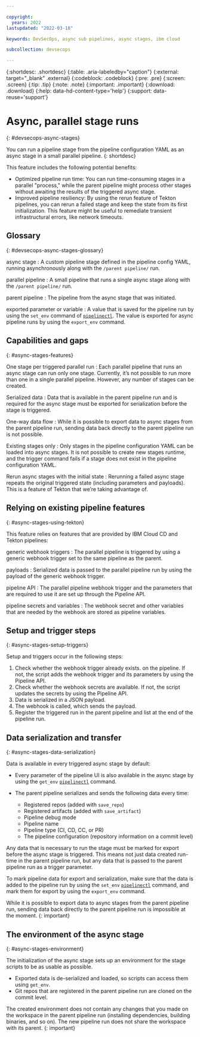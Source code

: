 ```yaml
---

copyright:
  years: 2022
lastupdated: "2022-03-18"

keywords: DevSecOps, async sub pipelines, async stages, ibm cloud

subcollection: devsecops

---
```


{:shortdesc: .shortdesc}
{:table: .aria-labeledby="caption"}
{:external: target="_blank" .external}
{:codeblock: .codeblock}
{:pre: .pre}
{:screen: .screen}
{:tip: .tip}
{:note: .note}
{:important: .important}
{:download: .download}
{:help: data-hd-content-type='help'}
{:support: data-reuse='support'}

# Async, parallel stage runs
{: #devsecops-async-stages}

You can run a pipeline stage from the pipeline configuration YAML as an async stage in a small parallel pipeline.
{: shortdesc}

This feature includes the following potential benefits:

* Optimized pipeline run time: You can run time-consuming stages in a parallel "process," while the parent pipeline might process other stages without awaiting the results of the triggered async stage.
* Improved pipeline resiliency: By using the rerun feature of Tekton pipelines, you can rerun a failed stage and keep the state from its first initialization. This feature might be useful to remediate transient infrastructural errors, like network timeouts.

## Glossary
{: #devsecops-async-stages-glossary}

async stage
:   A custom pipeline stage defined in the pipeline config YAML, running asynchronously along with the `/parent pipeline/` run.

parallel pipeline
:   A small pipeline that runs a single async stage along with the `/parent pipeline/` run.

parent pipeline
:   The pipeline from the async stage that was initiated.

exported parameter or variable
:   A value that is saved for the pipeline run by using the `set_env` command of [`pipelinectl`](/docs/devsecops?topic=devsecops-devsecops-pipelinectl#set_env). The value is exported for async pipeline runs by using the `export_env` command.

## Capabilities and gaps
{: #async-stages-features}

One stage per triggered parallel run
:   Each parallel pipeline that runs an async stage can run only one stage. Currently, it’s not possible to run more than one in a single parallel pipeline. However, any number of stages can be created.

Serialized data
:   Data that is available in the parent pipeline run and is required for the async stage must be exported for serialization before the stage is triggered.

One-way data flow
:   While it is possible to export data to async stages from the parent pipeline run, sending data back directly to the parent pipeline run is not possible.

Existing stages only
:   Only stages in the pipeline configuration YAML can be loaded into async stages. It is not possible to create new stages runtime, and the trigger command fails if a stage does not exist in the pipeline configuration YAML.

Rerun async stages with the initial state
:   Rerunning a failed async stage repeats the original triggered state (including parameters and payloads). This is a feature of Tekton that we’re taking advantage of.

## Relying on existing pipeline features
{: #async-stages-using-tekton}

This feature relies on features that are provided by IBM Cloud CD and Tekton pipelines:

generic webhook triggers
:   The parallel pipeline is triggered by using a generic webhook trigger set to the same pipeline as the parent.

payloads
:   Serialized data is passed to the parallel pipeline run by using the payload of the generic webhook trigger.

pipeline API
:   The parallel pipeline webhook trigger and the parameters that are required to use it are set up through the Pipeline API.

pipeline secrets and variables
:   The webhook secret and other variables that are needed by the webhook are stored as pipeline variables.

## Setup and trigger steps
{: #async-stages-setup-triggers}

Setup and triggers occur in the following steps:

1. Check whether the webhook trigger already exists. on the pipeline. If not, the script adds the webhook trigger and its parameters by using the Pipeline API.
2. Check whether the webhook secrets are available. If not, the script updates the secrets by using the Pipeline API.
3. Data is serialized in a JSON payload.
4. The webhook is called, which sends the payload.
5. Register the triggered run in the parent pipeline and list at the end of the pipeline run.

## Data serialization and transfer
{: #async-stages-data-serialization}

Data is available in every triggered async stage by default:

* Every parameter of the pipeline UI is also available in the async stage by using the `get_env` [`pipelinectl`](/docs/devsecops?topic=devsecops-devsecops-pipelinectl#get_env) command.
* The parent pipeline serializes and sends the following data every time:

	* Registered repos (added with `save_repo`)
	* Registered artifacts (added with `save_artifact`)
	* Pipeline debug mode
	* Pipeline name
	* Pipeline type (CI, CD, CC, or PR)
	* The pipeline configuration (repository information on a commit level)

Any data that is necessary to run the stage must be marked for export before the async stage is triggered. This means not just data created run-time in the parent pipeline run, but any data that is passed to the parent pipeline run as a trigger parameter. 

To mark pipeline data for export and serialization, make sure that the data is added to the pipeline run by using the `set_env` [`pipelinectl`](/docs/devsecops?topic=devsecops-devsecops-pipelinectl#set_env) command, and mark them for export by using the `export_env` command.

While it is possible to export data to async stages from the parent pipeline run, sending data back directly to the parent pipeline run is impossible at the moment.
{: important}

## The environment of the async stage
{: #async-stages-environment}

The initialization of the async stage sets up an environment for the stage scripts to be as usable as possible.

* Exported data is de-serialized and loaded, so scripts can access them using `get_env`.
* Git repos that are registered in the parent pipeline run are cloned on the commit level.

The created environment does not contain any changes that you made on the workspace in the parent pipeline run (installing dependencies, building binaries, and so on). The new pipeline run does not share the workspace with its parent.
{: important}
